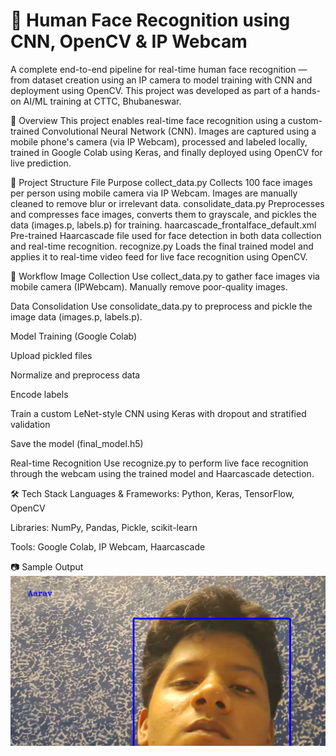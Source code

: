 # 👤 Human Face Recognition using CNN, OpenCV & IP Webcam
A complete end-to-end pipeline for real-time human face recognition — from dataset creation using an IP camera to model training with CNN and deployment using OpenCV. This project was developed as part of a hands-on AI/ML training at CTTC, Bhubaneswar.

📌 Overview
This project enables real-time face recognition using a custom-trained Convolutional Neural Network (CNN). Images are captured using a mobile phone's camera (via IP Webcam), processed and labeled locally, trained in Google Colab using Keras, and finally deployed using OpenCV for live prediction.

🧱 Project Structure
File	Purpose
collect_data.py	Collects 100 face images per person using mobile camera via IP Webcam. Images are manually cleaned to remove blur or irrelevant data.
consolidate_data.py	Preprocesses and compresses face images, converts them to grayscale, and pickles the data (images.p, labels.p) for training.
haarcascade_frontalface_default.xml	Pre-trained Haarcascade file used for face detection in both data collection and real-time recognition.
recognize.py	Loads the final trained model and applies it to real-time video feed for live face recognition using OpenCV.

🚀 Workflow
Image Collection
Use collect_data.py to gather face images via mobile camera (IPWebcam). Manually remove poor-quality images.

Data Consolidation
Use consolidate_data.py to preprocess and pickle the image data (images.p, labels.p).

Model Training (Google Colab)

Upload pickled files

Normalize and preprocess data

Encode labels

Train a custom LeNet-style CNN using Keras with dropout and stratified validation

Save the model (final_model.h5)

Real-time Recognition
Use recognize.py to perform live face recognition through the webcam using the trained model and Haarcascade detection.

🛠 Tech Stack
Languages & Frameworks: Python, Keras, TensorFlow, OpenCV

Libraries: NumPy, Pandas, Pickle, scikit-learn

Tools: Google Colab, IP Webcam, Haarcascade

📷 Sample Output
![Sample Output](output_sample.png)
